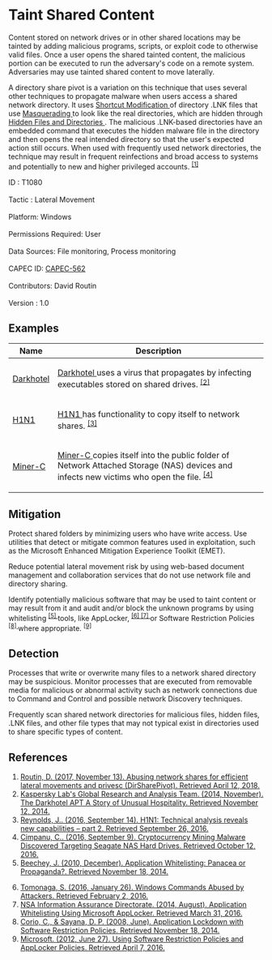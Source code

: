 <div class="container-fluid">
 <h1>
  Taint Shared Content
 </h1>
 <div class="row">
  <div class="col-md-8 description-body">
   <p>
    Content stored on network drives or in other shared locations may be tainted by adding malicious programs, scripts, or exploit code to otherwise valid files. Once a user opens the shared tainted content, the malicious portion can be executed to run the adversary's code on a remote system. Adversaries may use tainted shared content to move laterally.
   </p>
   <p>
    A directory share pivot is a variation on this technique that uses several other techniques to propagate malware when users access a shared network directory. It uses
    <a href="https://attack.mitre.org/techniques/T1023">
     Shortcut Modification
    </a>
    of directory .LNK files that use
    <a href="https://attack.mitre.org/techniques/T1036">
     Masquerading
    </a>
    to look like the real directories, which are hidden through
    <a href="https://attack.mitre.org/techniques/T1158">
     Hidden Files and Directories
    </a>
    . The malicious .LNK-based directories have an embedded command that executes the hidden malware file in the directory and then opens the real intended directory so that the user's expected action still occurs. When used with frequently used network directories, the technique may result in frequent reinfections and broad access to systems and potentially to new and higher privileged accounts.
    <span class="scite-citeref-number" data-reference="Retwin Directory Share Pivot" id="scite-ref-1-a">
     <sup>
      <a aria-describedby="qtip-0" data-hasqtip="0" href="https://rewtin.blogspot.ch/2017/11/abusing-user-shares-for-efficient.html" target="_blank">
       [1]
      </a>
     </sup>
    </span>
   </p>
  </div>
  <div class="col-md-4">
   <div class="card">
    <div class="card-body">
     <div class="card-data">
      <span class="h5 card-title">
       ID
      </span>
      : T1080
      <br/>
      <br/>
     </div>
     <div class="card-data">
      <span class="h5 card-title">
      </span>
     </div>
     <div class="card-data">
      <span class="h5 card-title">
       Tactic
      </span>
      : Lateral Movement
      <br/>
      <br/>
     </div>
     <div class="card-data">
      <span class="h5 card-title">
       Platform:
      </span>
      Windows
      <br/>
      <br/>
     </div>
     <div class="card-data">
      <span class="h5 card-title">
       Permissions Required:
      </span>
      User
      <br/>
      <br/>
     </div>
     <div class="card-data">
      <span class="h5 card-title">
      </span>
     </div>
     <div class="card-data">
      <span class="h5 card-title">
       Data Sources:
      </span>
      File monitoring, Process monitoring
      <br/>
      <br/>
     </div>
     <div class="card-data">
      <span class="h5 card-title">
      </span>
     </div>
     <div class="card-data">
      <span class="h5 card-title">
      </span>
     </div>
     <div class="card-data">
      <span class="h5 card-title">
      </span>
     </div>
     <div class="card-data">
      <span class="h5 card-title">
       CAPEC ID:
      </span>
      <a href="https://capec.mitre.org/data/definitions/562.html" target="_blank">
       CAPEC-562
      </a>
      <br/>
      <br/>
     </div>
     <div class="card-data">
      <span class="h5 card-title">
      </span>
     </div>
     <div class="card-data">
      <span class="h5 card-title">
       Contributors:
      </span>
      David Routin
      <br/>
      <br/>
     </div>
     <div class="card-data">
      <span class="h5 card-title">
       Version
      </span>
      : 1.0
     </div>
    </div>
   </div>
  </div>
 </div>
 <h2 class="pt-3" id="examples">
  Examples
 </h2>
 <table class="table table-bordered table-light mt-2">
  <thead>
   <tr>
    <th scope="col">
     Name
    </th>
    <th scope="col">
     Description
    </th>
   </tr>
  </thead>
  <tbody class="bg-white">
   <tr>
    <td>
     <a href="https://attack.mitre.org/groups/G0012">
      Darkhotel
     </a>
    </td>
    <td>
     <p>
      <a href="https://attack.mitre.org/groups/G0012">
       Darkhotel
      </a>
      uses a virus that propagates by infecting executables stored on shared drives.
      <span class="scite-citeref-number" data-reference="Kaspersky Darkhotel" id="scite-ref-2-a" onclick="scrollToRef('scite-2')">
       <sup>
        <a aria-describedby="qtip-1" data-hasqtip="1" href="https://securelist.com/files/2014/11/darkhotel_kl_07.11.pdf" target="_blank">
         [2]
        </a>
       </sup>
      </span>
     </p>
    </td>
   </tr>
   <tr>
    <td>
     <a href="https://attack.mitre.org/software/S0132">
      H1N1
     </a>
    </td>
    <td>
     <p>
      <a href="https://attack.mitre.org/software/S0132">
       H1N1
      </a>
      has functionality to copy itself to network shares.
      <span class="scite-citeref-number" data-reference="Cisco H1N1 Part 2" id="scite-ref-3-a" onclick="scrollToRef('scite-3')">
       <sup>
        <a aria-describedby="qtip-2" data-hasqtip="2" href="http://blogs.cisco.com/security/h1n1-technical-analysis-reveals-new-capabilities-part-2" target="_blank">
         [3]
        </a>
       </sup>
      </span>
     </p>
    </td>
   </tr>
   <tr>
    <td>
     <a href="https://attack.mitre.org/software/S0133">
      Miner-C
     </a>
    </td>
    <td>
     <p>
      <a href="https://attack.mitre.org/software/S0133">
       Miner-C
      </a>
      copies itself into the public folder of Network Attached Storage (NAS) devices and infects new victims who open the file.
      <span class="scite-citeref-number" data-reference="Softpedia MinerC" id="scite-ref-4-a" onclick="scrollToRef('scite-4')">
       <sup>
        <a aria-describedby="qtip-3" data-hasqtip="3" href="http://news.softpedia.com/news/cryptocurrency-mining-malware-discovered-targeting-seagate-nas-hard-drives-508119.shtml" target="_blank">
         [4]
        </a>
       </sup>
      </span>
     </p>
    </td>
   </tr>
  </tbody>
 </table>
 <h2 class="pt-3" id="mitigation">
  Mitigation
 </h2>
 <p>
  Protect shared folders by minimizing users who have write access. Use utilities that detect or mitigate common features used in exploitation, such as the Microsoft Enhanced Mitigation Experience Toolkit (EMET).
 </p>
 <p>
  Reduce potential lateral movement risk by using web-based document management and collaboration services that do not use network file and directory sharing.
 </p>
 <p>
  Identify potentially malicious software that may be used to taint content or may result from it and audit and/or block the unknown programs by using whitelisting
  <span class="scite-citeref-number" data-reference="Beechey 2010" id="scite-ref-5-a">
   <sup>
    <a aria-describedby="qtip-4" data-hasqtip="4" href="http://www.sans.org/reading-room/whitepapers/application/application-whitelisting-panacea-propaganda-33599" target="_blank">
     [5]
    </a>
   </sup>
  </span>
  tools, like AppLocker,
  <span class="scite-citeref-number" data-reference="Windows Commands JPCERT" id="scite-ref-6-a">
   <sup>
    <a aria-describedby="qtip-5" data-hasqtip="5" href="http://blog.jpcert.or.jp/2016/01/windows-commands-abused-by-attackers.html" target="_blank">
     [6]
    </a>
   </sup>
  </span>
  <span class="scite-citeref-number" data-reference="NSA MS AppLocker" id="scite-ref-7-a">
   <sup>
    <a aria-describedby="qtip-6" data-hasqtip="6" href="https://www.iad.gov/iad/library/ia-guidance/tech-briefs/application-whitelisting-using-microsoft-applocker.cfm" target="_blank">
     [7]
    </a>
   </sup>
  </span>
  or Software Restriction Policies
  <span class="scite-citeref-number" data-reference="Corio 2008" id="scite-ref-8-a">
   <sup>
    <a aria-describedby="qtip-7" data-hasqtip="7" href="http://technet.microsoft.com/en-us/magazine/2008.06.srp.aspx" target="_blank">
     [8]
    </a>
   </sup>
  </span>
  where appropriate.
  <span class="scite-citeref-number" data-reference="TechNet Applocker vs SRP" id="scite-ref-9-a">
   <sup>
    <a aria-describedby="qtip-8" data-hasqtip="8" href="https://technet.microsoft.com/en-us/library/ee791851.aspx" target="_blank">
     [9]
    </a>
   </sup>
  </span>
 </p>
 <h2 class="pt-3" id="detection">
  Detection
 </h2>
 <p>
  Processes that write or overwrite many files to a network shared directory may be suspicious. Monitor processes that are executed from removable media for malicious or abnormal activity such as network connections due to Command and Control and possible network Discovery techniques.
 </p>
 <p>
  Frequently scan shared network directories for malicious files, hidden files, .LNK files, and other file types that may not typical exist in directories used to share specific types of content.
 </p>
 <h2 class="pt-3" id="references">
  References
 </h2>
 <div class="row">
  <div class="col">
   <ol>
    <li>
     <span class="scite-citation" id="scite-1">
      <span class="scite-citation-text">
       <a class="external text" href="https://rewtin.blogspot.ch/2017/11/abusing-user-shares-for-efficient.html" name="scite-1" rel="nofollow" target="_blank">
        Routin, D. (2017, November 13). Abusing network shares for efficient lateral movements and privesc (DirSharePivot). Retrieved April 12, 2018.
       </a>
      </span>
     </span>
    </li>
    <li>
     <span class="scite-citation" id="scite-2">
      <span class="scite-citation-text">
       <a class="external text" href="https://securelist.com/files/2014/11/darkhotel_kl_07.11.pdf" name="scite-2" rel="nofollow" target="_blank">
        Kaspersky Lab's Global Research and Analysis Team. (2014, November). The Darkhotel APT A Story of Unusual Hospitality. Retrieved November 12, 2014.
       </a>
      </span>
     </span>
    </li>
    <li>
     <span class="scite-citation" id="scite-3">
      <span class="scite-citation-text">
       <a class="external text" href="http://blogs.cisco.com/security/h1n1-technical-analysis-reveals-new-capabilities-part-2" name="scite-3" rel="nofollow" target="_blank">
        Reynolds, J.. (2016, September 14). H1N1: Technical analysis reveals new capabilities – part 2. Retrieved September 26, 2016.
       </a>
      </span>
     </span>
    </li>
    <li>
     <span class="scite-citation" id="scite-4">
      <span class="scite-citation-text">
       <a class="external text" href="http://news.softpedia.com/news/cryptocurrency-mining-malware-discovered-targeting-seagate-nas-hard-drives-508119.shtml" name="scite-4" rel="nofollow" target="_blank">
        Cimpanu, C.. (2016, September 9). Cryptocurrency Mining Malware Discovered Targeting Seagate NAS Hard Drives. Retrieved October 12, 2016.
       </a>
      </span>
     </span>
    </li>
    <li>
     <span class="scite-citation" id="scite-5">
      <span class="scite-citation-text">
       <a class="external text" href="http://www.sans.org/reading-room/whitepapers/application/application-whitelisting-panacea-propaganda-33599" name="scite-5" rel="nofollow" target="_blank">
        Beechey, J. (2010, December). Application Whitelisting: Panacea or Propaganda?. Retrieved November 18, 2014.
       </a>
      </span>
     </span>
    </li>
   </ol>
  </div>
  <div class="col">
   <ol start="6.5">
    <li>
     <span class="scite-citation" id="scite-6">
      <span class="scite-citation-text">
       <a class="external text" href="http://blog.jpcert.or.jp/2016/01/windows-commands-abused-by-attackers.html" name="scite-6" rel="nofollow" target="_blank">
        Tomonaga, S. (2016, January 26). Windows Commands Abused by Attackers. Retrieved February 2, 2016.
       </a>
      </span>
     </span>
    </li>
    <li>
     <span class="scite-citation" id="scite-7">
      <span class="scite-citation-text">
       <a class="external text" href="https://www.iad.gov/iad/library/ia-guidance/tech-briefs/application-whitelisting-using-microsoft-applocker.cfm" name="scite-7" rel="nofollow" target="_blank">
        NSA Information Assurance Directorate. (2014, August). Application Whitelisting Using Microsoft AppLocker. Retrieved March 31, 2016.
       </a>
      </span>
     </span>
    </li>
    <li>
     <span class="scite-citation" id="scite-8">
      <span class="scite-citation-text">
       <a class="external text" href="http://technet.microsoft.com/en-us/magazine/2008.06.srp.aspx" name="scite-8" rel="nofollow" target="_blank">
        Corio, C., &amp; Sayana, D. P. (2008, June). Application Lockdown with Software Restriction Policies. Retrieved November 18, 2014.
       </a>
      </span>
     </span>
    </li>
    <li>
     <span class="scite-citation" id="scite-9">
      <span class="scite-citation-text">
       <a class="external text" href="https://technet.microsoft.com/en-us/library/ee791851.aspx" name="scite-9" rel="nofollow" target="_blank">
        Microsoft. (2012, June 27). Using Software Restriction Policies and AppLocker Policies. Retrieved April 7, 2016.
       </a>
      </span>
     </span>
    </li>
   </ol>
  </div>
 </div>
</div>
